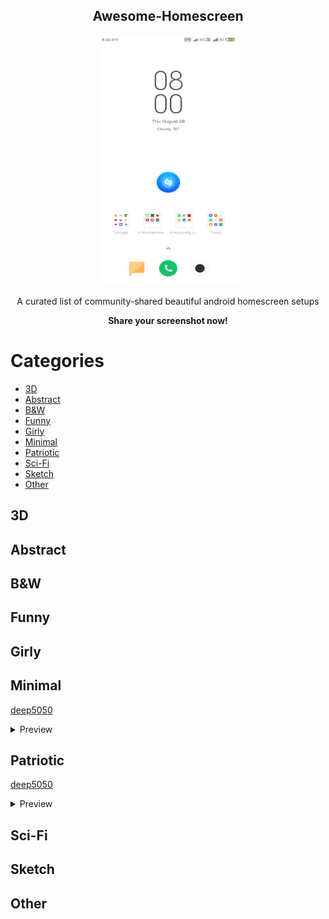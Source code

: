 <p align=center><h2 align=center>Awesome-Homescreen</h2></p>

<p align=center><img src="./default.png" height=400px width=225px></p>

<p align=center>A curated list of community-shared beautiful android homescreen setups </p>
<p align=center><b>Share your screenshot now!</b></p>


# Categories
  * [3D](#3d)
  * [Abstract](#abstract)
  * [B&W](#b&w)
  * [Funny](#funny)
  * [Girly](#girly)
  * [Minimal](#minimal)
  * [Patriotic](#patriotic)
  * [Sci-Fi](#sci-fi)
  * [Sketch](#sketch)
  * [Other](#other)


## 3D


## Abstract

## B&W

## Funny

## Girly

## Minimal
[deep5050](./minimal/deep5050)
  <details>
    <summary>Preview</summary>
    <p align=center><a href="./minimal/deep5050/1"><img src="./minimal/deep5050/1/1.png" height=400px width=225px></a></p>
<p align=center><a href="./minimal/deep5050/2"><img src="./minimal/deep5050/2/2.png" height=400px width=225px></a></p>
<p align=center><a href="./minimal/deep5050/3"><img src="./minimal/deep5050/3/3.jpg" height=400px width=225px></a></p>
  </details>

## Patriotic

[deep5050](./patriotic/deep5050)
  <details>
    <summary>Preview</summary>
    <p align=center><a href="./patriotic/deep5050/1"><img src="./patriotic/deep5050/1/1.png" height=400px width=225px ></a></p>

  </details>

## Sci-Fi

## Sketch

## Other

